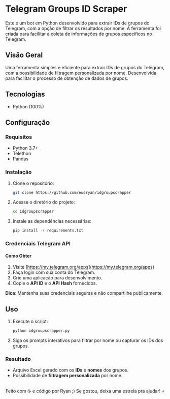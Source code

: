 # Telegram Groups ID Scraper

Este é um bot em Python desenvolvido para extrair IDs de grupos do Telegram, com a opção de filtrar os resultados por nome. A ferramenta foi criada para facilitar a coleta de informações de grupos específicos no Telegram.

## Visão Geral
Uma ferramenta simples e eficiente para extrair IDs de grupos do Telegram, com a possibilidade de filtragem personalizada por nome. Desenvolvida para facilitar o processo de obtenção de dados de grupos.

## Tecnologias
- Python (100%)

## Configuração

### Requisitos
- Python 3.7+
- Telethon
- Pandas

### Instalação
1. Clone o repositório:
   ```bash
   git clone https://github.com/euoryan/idgroupscrapper
   ```
2. Acesse o diretório do projeto:
   ```bash
   cd idgroupscrapper
   ```
3. Instale as dependências necessárias:
   ```bash
   pip install -r requirements.txt
   ```

### Credenciais Telegram API

#### Como Obter
1. Visite [https://my.telegram.org/apps](https://my.telegram.org/apps)
2. Faça login com sua conta do Telegram.
3. Crie uma aplicação para desenvolvimento.
4. Copie o **API ID** e o **API Hash** fornecidos.

**Dica**: Mantenha suas credenciais seguras e não compartilhe publicamente.

## Uso
1. Execute o script:
   ```bash
   python idgroupscrapper.py
   ```
2. Siga os prompts interativos para filtrar por nome ou capturar os IDs dos grupos.

### Resultado
- Arquivo Excel gerado com os **IDs** e **nomes** dos grupos.
- Possibilidade de **filtragem personalizada** por nome.

<br/>

<div align="center">
Feito com ☕ e código por Ryan ;) Se gostou, deixa uma estrela pra ajudar! ⭐
</div>

